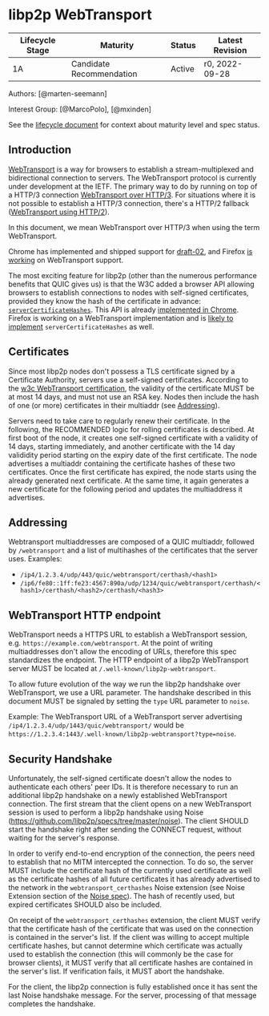 # libp2p WebTransport

| Lifecycle Stage | Maturity                 | Status | Latest Revision |
|-----------------|--------------------------|--------|-----------------|
| 1A              | Candidate Recommendation | Active | r0, 2022-09-28  |

Authors: [@marten-seemann]

Interest Group: [@MarcoPolo], [@mxinden]

See the [lifecycle document](../00-framework-01-spec-lifecycle.md) for context about maturity level
and spec status.

## Introduction

[WebTransport](https://datatracker.ietf.org/doc/draft-ietf-webtrans-overview/) is a way for browsers to establish a stream-multiplexed and bidirectional connection to servers. The WebTransport protocol is currently under development at the IETF. The primary way to do by running on top of a HTTP/3 connection [WebTransport over HTTP/3](https://datatracker.ietf.org/doc/draft-ietf-webtrans-http3/). For situations where it is not possible to establish a HTTP/3 connection, there's a HTTP/2 fallback ([WebTransport using HTTP/2](https://datatracker.ietf.org/doc/draft-ietf-webtrans-http2/)).

In this document, we mean WebTransport over HTTP/3 when using the term WebTransport.

Chrome has implemented and shipped support for [draft-02](https://datatracker.ietf.org/doc/draft-ietf-webtrans-http3/02/), and Firefox [is working](https://bugzilla.mozilla.org/show_bug.cgi?id=1709355) on WebTransport support.

The most exciting feature for libp2p (other than the numerous performance benefits that QUIC gives us) is that the W3C added a browser API allowing browsers to establish connections to nodes with self-signed certificates, provided they know the hash of the certificate in advance: [`serverCertificateHashes`](https://www.w3.org/TR/webtransport/#dom-webtransportoptions-servercertificatehashes). This API is already [implemented in Chrome](https://chromestatus.com/feature/5690646332440576). Firefox is working on a WebTransport implementation and is [likely to implement](https://github.com/mozilla/standards-positions/issues/167#issuecomment-1015951396) `serverCertificateHashes` as well.

## Certificates

Since most libp2p nodes don't possess a TLS certificate signed by a Certificate Authority, servers use a self-signed certificates. According to the [w3c WebTransport certification](https://www.w3.org/TR/webtransport/), the validity of the certificate MUST be at most 14 days, and must not use an RSA key. Nodes then include the hash of one (or more) certificates in their multiaddr (see [Addressing](#addressing)).

Servers need to take care to regularly renew their certificate. In the following, the RECOMMENDED logic for rolling certificates is described. At first boot of the node, it creates one self-signed certificate with a validity of 14 days, starting immediately, and another certificate with the 14 day valididity period starting on the expiry date of the first certificate. The node advertises a multiaddr containing the certificate hashes of these two certificates.
Once the first certificate has expired, the node starts using the already generated next certificate. At the same time, it again generates a new certificate for the following period and updates the multiaddress it advertises.

## Addressing

Webtransport multiaddresses are composed of a QUIC multiaddr, followed by `/webtransport` and a list of multihashes of the certificates that the server uses.
Examples:
* `/ip4/1.2.3.4/udp/443/quic/webtransport/certhash/<hash1>`
* `/ip6/fe80::1ff:fe23:4567:890a/udp/1234/quic/webtransport/certhash/<hash1>/certhash/<hash2>/certhash/<hash3>`

## WebTransport HTTP endpoint

WebTransport needs a HTTPS URL to establish a WebTransport session, e.g. `https://example.com/webtransport`. At the point of writing multiaddresses don't allow the encoding of URLs, therefore this spec standardizes the endpoint. The HTTP endpoint of a libp2p WebTransport server MUST be located at `/.well-known/libp2p-webtransport`.

To allow future evolution of the way we run the libp2p handshake over WebTransport, we use a URL parameter. The handshake described in this document MUST be signaled by setting the `type` URL parameter to `noise`.

Example: The WebTransport URL of a WebTransport server advertising `/ip4/1.2.3.4/udp/1443/quic/webtransport/` would be `https://1.2.3.4:1443/.well-known/libp2p-webtransport?type=noise`.

## Security Handshake

Unfortunately, the self-signed certificate doesn't allow the nodes to authenticate each others' peer IDs. It is therefore necessary to run an additional libp2p handshake on a newly established WebTransport connection.
The first stream that the client opens on a new WebTransport session is used to perform a libp2p handshake using Noise (https://github.com/libp2p/specs/tree/master/noise). The client SHOULD start the handshake right after sending the CONNECT request, without waiting for the server's response.

In order to verify end-to-end encryption of the connection, the peers need to establish that no MITM intercepted the connection. To do so, the server MUST include the certificate hash of the currently used certificate as well as the certificate hashes of all future certificates it has already advertised to the network in the `webtransport_certhashes` Noise extension (see Noise Extension section of the [Noise spec](/noise/README.md)). The hash of recently used, but expired certificates SHOULD also be included.

On receipt of the `webtransport_certhashes` extension, the client MUST verify that the certificate hash of the certificate that was used on the connection is contained in the server's list. If the client was willing to accept multiple certificate hashes, but cannot determine which certificate was actually used to establish the connection (this will commonly be the case for browser clients), it MUST verify that all certificate hashes are contained in the server's list. If verification fails, it MUST abort the handshake.

For the client, the libp2p connection is fully established once it has sent the last Noise handshake message. For the server, processing of that message completes the handshake.
